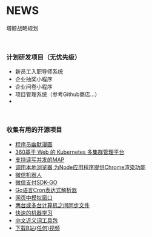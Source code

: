 # NEWS
塔鲸战略规划

<br>

### 计划研发项目（无优先级）

- 新员工入职导师系统
- 企业抽奖小程序
- 企业问卷小程序
- 项目管理系统（参考Github商店...）
- 

<br>

### 收集有用的开源项目

- [程序员幽默漫画](https://github.com/pipiliang/hello-comic)
- [360基于 Web 的 Kubernetes 多集群管理平台](https://github.com/Qihoo360/wayne/blob/master/README-CN.md)
- [支持读写并发的MAP](https://github.com/fanliao/go-concurrentMap)
- [调用本地浏览器,为Node应用程序提供Chrome渲染功能](https://github.com/GoogleChromeLabs/carlo)
- [微信机器人](https://github.com/songtianyi/wechat-go)
- [微信支付SDK-GO](https://github.com/objcoding/wxpay)
- [Go语言Cron表达式解析器](https://github.com/gorhill/cronexpr)
- [网页中模拟窗口](https://github.com/MonkSoul/Layx)
- [两台或多台计算机之间同步文件](https://github.com/syncthing/syncthing)
- [快速的机器学习](https://github.com/sjwhitworth/golearn/blob/master/doc/zh_CN/Home.md)
- [中文近义词工具包](https://github.com/huyingxi/Synonyms)
- [下载B站(任何)视频](https://github.com/iawia002/annie)
